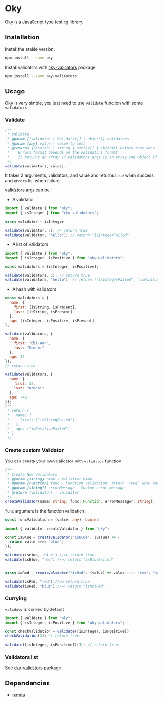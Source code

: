 # Oky

Oky is a JavaScript type testing library.

## Installation

Install the stable version:

```bash
npm install --save oky
```

Install validators with [oky-validators](https://www.npmjs.com/package/oky-validators) package

```bash
npm install --save oky-validators
```

## Usage

Oky is very simple, you just need to use `validate` function with some `validators`

### Validate

```javascript
/**
 * Validate
 * @param {(Validator | Validator[] | object)} validators
 * @param {any} value - value to test
 * @returns {(boolean | string | string[] | object)} Return true when success or errors when failure.
 *    Errors format depends on the validators format :
 *    it returns an array if validators args is an array and object if validators args is an object
 */
validate(validators, value);
```

It takes 2 arguments, validators, and value and returns `true` when success and `errors` list when failure

validators args can be :

- A validator

```javascript
import { validate } from "oky";
import { isInteger } from "oky-validators";

const validator = isInteger;

validate(validator, 3); // return true
validate(validator, "hello"); // return "isIntegerFailed"
```

- A list of validators

```javascript
import { validate } from "oky";
import { isInteger, isPositive } from "oky-validators";

const validators = [isInteger, isPositive];

validate(validators, 3); // return true
validate(validators, "hello"); // return ["isIntegerFailed", "isPositiveFailed"]
```

- A hash with validators

```javascript
const validators = {
  name: {
    first: [isString, isPresent],
    last: [isString, isPresent]
  },
  age: [isInteger, isPositive, isPresent]
};

validate(validators, {
  name: {
    first: "Obi-Wan",
    last: "Kenobi"
  },
  age: 42
});
// return true

validate(validators, {
  name: {
    first: 35,
    last: "Kenobi"
  },
  age: -42
});
/**
 * return {
 *   name: {
 *     first: ["isStringFailed"]
 *   },
 *   age: ["isPositiveFailed"]
 * }
 */
```

### Create custom Validator

You can create your own validator with `validator` function

```typescript
/**
 * Create New Validators
 * @param {string} name - Validator name
 * @param {Function} func - Function validation, return `true` when succeed or `false` when failure
 * @param {string?} errorMessage - Custom error message
 * @return {Validator} - validator
 */
createValidator(name: string, func: Function, errorMessage?: string);
```

`func` argument is the function validation :

```typescript
const funcValidation = (value: any): boolean
```

```javascript
import { validate, createValidator } from "oky";

const isBlue = createValidator("isBlue", (value) => {
  return value ==== "blue";
});

validate(isBlue, "blue") //=> return true
validate(isBlue, "red") //=> return "isBlueFailed"


const isRed = createValidator("isRed", (value) => value ==== "red", "isNotRed");

validate(isRed, "red") //=> return true
validate(isRed, "blue") //=> return "isNotRed"
```

### Currying

`validate` is curried by default

```javascript
import { validate } from "oky";
import { isInteger, isPositive } from "oky-validators";

const checkValidation = validate([isInteger, isPositive]);
checkValidation(3); // return true

validate([isInteger, isPositive])(3); // return true;
```

### Validators list

See [oky-validators](https://www.npmjs.com/package/oky-validators) package

## Dependencies

- [ramda](https://www.npmjs.com/package/ramda)
